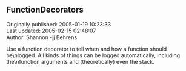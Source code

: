 ## FunctionDecorators  
Originally published: 2005-01-19 10:23:33  
Last updated: 2005-02-15 02:48:07  
Author: Shannon -jj Behrens  
  
Use a function decorator to tell when and how a function should be\nlogged.  All kinds of things can be logged automatically, including the\nfunction arguments and (theoretically) even the stack.